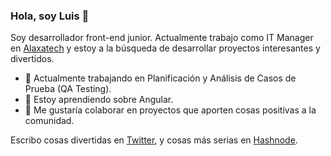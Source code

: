 ### Hola, soy Luis 👋

Soy desarrollador front-end junior. Actualmente trabajo como IT Manager en [Alaxatech](https://alaxatech.com/) y estoy a la búsqueda de desarrollar proyectos interesantes y divertidos.

- 🔭 Actualmente trabajando en Planificación y Análisis de Casos de Prueba (QA Testing).
- 🌱 Estoy aprendiendo sobre Angular.
- 👯 Me gustaría colaborar en proyectos que aporten cosas positivas a la comunidad.

Escribo cosas divertidas en [Twitter](https://www.twitter.com/acostheta),
  y cosas más serias en [Hashnode](https://acostheta.hashnode.dev).


<!--
**acostheta/acostheta** is a ✨ _special_ ✨ repository because its `README.md` (this file) appears on your GitHub profile.

Here are some ideas to get you started:

- 🔭 I’m currently working on ...
- 🌱 I’m currently learning ...
- 👯 I’m looking to collaborate on ...
- 🤔 I’m looking for help with ...
- 💬 Ask me about ...
- 📫 How to reach me: ...
- 😄 Pronouns: ...
- ⚡ Fun fact: ...
-->
